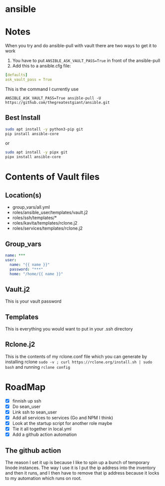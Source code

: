 # ansible

# Notes
When you try and do ansible-pull with vault there are two ways to get it to work

1. You have to put `ANSIBLE_ASK_VAULT_PASS=True` in front of the ansible-pull
2. Add this to a ansible.cfg file:
```yml
[defaults]
ask_vault_pass = True
```

This is the command I currently use
```
ANSIBLE_ASK_VAULT_PASS=True ansible-pull -U https://github.com/thegreatestgiant/ansible.git
```

## Best Install
```bash
sudo apt install -y python3-pip git
pip install ansible-core
```
or
```bash
sudo apt install -y pipx git
pipx install ansible-core
```

# Contents of Vault files

## Location(s)

- group_vars/all.yml
- roles/ansible_user/templates/vault.j2
- roles/ssh/templates/*
- roles/kavita/templates/rclone.j2
- roles/services/templates/rclone.j2

## Group_vars

```yml
name: ***
user:
  name: "{{ name }}" 
  password: "***"
  home: "/home/{{ name }}"
```

## Vault.j2

This is your vault password

## Templates

This is everything you would want to put in your .ssh directory

## Rclone.j2

This is the contents of my rclone.conf file which you can generate by installing rclone `sudo -v ; curl https://rclone.org/install.sh | sudo bash` and running `rclone config`


# RoadMap

- [x] finnish up ssh
- [x] Do sean_user
- [x] Link ssh to sean_user
- [x] Add all services to services (Go and NPM I think)
- [x] Look at the startup script for another role maybe
- [x] Tie it all together in local.yml
- [x] Add a github action automation

## The github action

The reason I set it up is because I like to spin up a bunch of temporary linode instances.
The way I use it is I put the ip address into the inventory and then it runs, and I then have to remove that ip address because it locks to my automation which runs on root.

